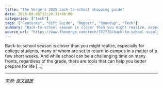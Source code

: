 ```yaml
---
title: "The Verge’s 2025 back-to-school shopping guide"
date: 2025-08-06T12:26:31+08:00
categories: ["tech"]
tags: ["Features", "Gift Guide", "Report", "Roundup", "Tech"]
summary: "Back-to-school season is closer than you might realize, especially for college students, many of whom are set to return to campus in a matter of a few short weeks. And while school can be a challengin"
source_url: "https://www.theverge.com/tech/707770/back-to-school-supplies-gifts-college-high-school-dorm-essentials-2025"
---
```


Back-to-school season is closer than you might realize, especially for college students, many of whom are set to return to campus in a matter of a few short weeks. And while school can be a challenging time on many fronts, regardless of the grade, there are tools that can help you better prepare for life [&#8230;]

---

*来源: [原文链接](https://www.theverge.com/tech/707770/back-to-school-supplies-gifts-college-high-school-dorm-essentials-2025)*
